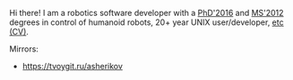 Hi there! I am a robotics software developer with a
[PhD'2016](https://github.com/asherikov/phd-thesis)
and [MS'2012](https://github.com/asherikov/ms-thesis)
degrees in control of humanoid robots, 20+ year UNIX
user/developer,
[etc (CV)](https://github.com/asherikov/cv/blob/master/cv.pdf).


Mirrors:
- <https://tvoygit.ru/asherikov>

